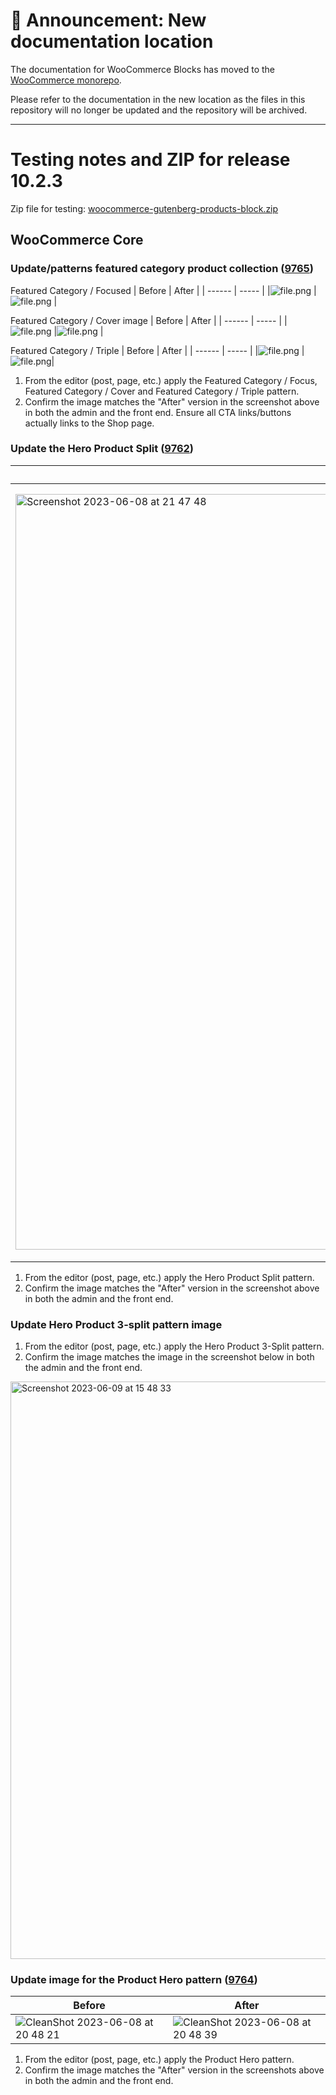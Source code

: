 # 📣 Announcement: New documentation location

The documentation for WooCommerce Blocks has moved to the [WooCommerce monorepo](https://github.com/woocommerce/woocommerce/tree/trunk/plugins/woocommerce-blocks/docs/).

Please refer to the documentation in the new location as the files in this repository will no longer be updated and the repository will be archived.

---

# Testing notes and ZIP for release 10.2.3

Zip file for testing: [woocommerce-gutenberg-products-block.zip](https://github.com/woocommerce/woocommerce-blocks/files/11706741/woocommerce-gutenberg-products-block.zip)

## WooCommerce Core

### Update/patterns featured category product collection ([9765](https://github.com/woocommerce/woocommerce-blocks/pull/9765))

Featured Category / Focused
| Before | After |
| ------ | ----- |
|![file.png](https://github.com/woocommerce/woocommerce-blocks/assets/2132595/8e29acf0-305c-4de5-aa6f-7d608554dde5)        |![file.png](https://github.com/woocommerce/woocommerce-blocks/assets/2132595/f571a73c-f6c4-4198-b793-da0a29cc73e9)       |

Featured Category / Cover image
| Before | After |
| ------ | ----- |
|![file.png](https://github.com/woocommerce/woocommerce-blocks/assets/2132595/7346b9ff-c6fe-456b-93c0-722a411ac529)        |![file.png](https://github.com/woocommerce/woocommerce-blocks/assets/2132595/650f91bb-400a-441d-a6ea-29fd3d61a204)       |

Featured Category / Triple
| Before | After |
| ------ | ----- |
|![file.png](https://github.com/woocommerce/woocommerce-blocks/assets/2132595/c8b09fd1-0c5c-48eb-9be9-8545f35a37c1)        |![file.png](https://github.com/woocommerce/woocommerce-blocks/assets/2132595/cde1aaf7-0224-40df-93ce-ef1c5640537d)|

1. From the editor (post, page, etc.) apply the Featured Category / Focus, Featured Category / Cover and Featured Category / Triple pattern.
2. Confirm the image matches the "After" version in the screenshot above in both the admin and the front end.
   Ensure all CTA links/buttons actually links to the Shop page.

### Update the Hero Product Split ([9762](https://github.com/woocommerce/woocommerce-blocks/pull/9762))

| Before | After |
| ------ | ----- |
|<img width="1209" alt="Screenshot 2023-06-08 at 21 47 48" src="https://github.com/woocommerce/woocommerce-blocks/assets/186112/92ba194e-5014-45ad-830e-eb821d405239">|<img width="1238" alt="Screenshot 2023-06-08 at 21 49 12" src="https://github.com/woocommerce/woocommerce-blocks/assets/186112/1fc24a6b-7fc5-4c89-983f-d13ff4e703e7">|

1. From the editor (post, page, etc.) apply the Hero Product Split pattern.
2. Confirm the image matches the "After" version in the screenshot above in both the admin and the front end.

### Update Hero Product 3-split pattern image

1. From the editor (post, page, etc.) apply the Hero Product 3-Split pattern.
2. Confirm the image matches the image in the screenshot below in both the admin and the front end.

<img width="924" alt="Screenshot 2023-06-09 at 15 48 33" src="https://github.com/woocommerce/woocommerce-blocks/assets/186112/698293ce-f221-4c20-982f-2e9df69c350c">

### Update image for the Product Hero pattern ([9764](https://github.com/woocommerce/woocommerce-blocks/pull/9764))

| Before | After |
| ------ | ----- |
| ![CleanShot 2023-06-08 at 20 48 21](https://github.com/woocommerce/woocommerce-blocks/assets/481776/7d33a2fa-c959-483e-8e48-19ccb61d2cab) | ![CleanShot 2023-06-08 at 20 48 39](https://github.com/woocommerce/woocommerce-blocks/assets/481776/7a8c9a13-df7a-40b6-9456-9d13091f51c8) |

1. From the editor (post, page, etc.) apply the Product Hero pattern.
2. Confirm the image matches the "After" version in the screenshots above in both the admin and the front end.

